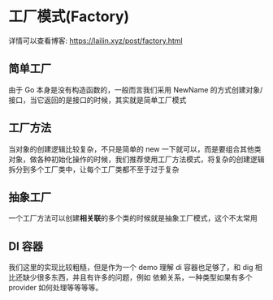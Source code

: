 # 工厂模式(Factory)

详情可以查看博客: https://lailin.xyz/post/factory.html

## 简单工厂

由于 Go 本身是没有构造函数的，一般而言我们采用 NewName  的方式创建对象/接口，当它返回的是接口的时候，其实就是简单工厂模式

## 工厂方法

当对象的创建逻辑比较复杂，不只是简单的 new 一下就可以，而是要组合其他类对象，做各种初始化操作的时候，我们推荐使用工厂方法模式，将复杂的创建逻辑拆分到多个工厂类中，让每个工厂类都不至于过于复杂

## 抽象工厂

一个工厂方法可以创建**相关联**的多个类的时候就是抽象工厂模式，这个不太常用

## DI 容器
我们这里的实现比较粗糙，但是作为一个 demo 理解 di 容器也足够了，和 dig 相比还缺少很多东西，并且有许多的问题，例如 依赖关系，一种类型如果有多个 provider 如何处理等等等等。
